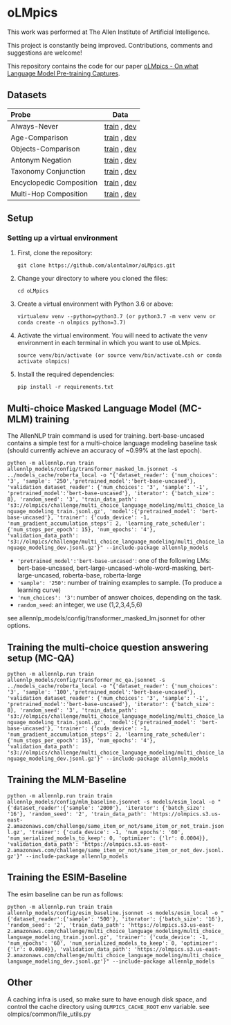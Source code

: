 # oLMpics

This work was performed at The Allen Institute of Artificial Intelligence.

This project is constantly being improved. Contributions, comments and suggestions are welcome!

This repository contains the code for our paper [oLMpics - On what Language Model Pre-training Captures](https://https://arxiv.org/abs/1912.13283).

## Datasets

| Probe | Data   
| :----- | :-----:|  
| Always-Never | [train](https://olmpics.s3.us-east-2.amazonaws.com/challenge/coffee_cats_quantifiers/coffee_cats_quantifiers_train.jsonl.gz) , [dev](https://olmpics.s3.us-east-2.amazonaws.com/challenge/coffee_cats_quantifiers/coffee_cats_quantifiers_dev.jsonl.gz) 
| Age-Comparison | [train](https://olmpics.s3.us-east-2.amazonaws.com/challenge/number_comparison/number_comparison_age_compare_masked_train.jsonl.gz) , [dev](https://olmpics.s3.us-east-2.amazonaws.com/challenge/number_comparison/number_comparison_age_compare_masked_dev.jsonl.gz)  
| Objects-Comparison | [train](https://olmpics.s3.us-east-2.amazonaws.com/challenge/size_comparison/size_comparison_train.jsonl.gz) , [dev](https://olmpics.s3.us-east-2.amazonaws.com/challenge/size_comparison/size_comparison_dev.jsonl.gz) 
| Antonym Negation | [train](https://olmpics.s3.us-east-2.amazonaws.com/challenge/antonym_synonym_negation/antonym_synonym_negation_train.jsonl.gz) , [dev](https://olmpics.s3.us-east-2.amazonaws.com/challenge/antonym_synonym_negation/antonym_synonym_negation_dev.jsonl.gz)
| Taxonomy Conjunction  | [train](https://olmpics.s3.us-east-2.amazonaws.com/challenge/hypernym_conjunction/hypernym_conjunction_train.jsonl.gz) , [dev](https://olmpics.s3.us-east-2.amazonaws.com/challenge/hypernym_conjunction/hypernym_conjunction_dev.jsonl.gz)
| Encyclopedic Composition | [train](https://olmpics.s3.us-east-2.amazonaws.com/challenge/composition/composition_v2_train.jsonl.gz) , [dev](https://olmpics.s3.us-east-2.amazonaws.com/challenge/composition/composition_v2_dev.jsonl.gz)
| Multi-Hop Composition | [train](https://olmpics.s3.us-east-2.amazonaws.com/challenge/compositional_comparison/compositional_comparison_train.jsonl.gz) , [dev](https://olmpics.s3.us-east-2.amazonaws.com/challenge/compositional_comparison/compositional_comparison_dev.jsonl.gz)


## Setup

### Setting up a virtual environment

1.  First, clone the repository:

    ```
    git clone https://github.com/alontalmor/oLMpics.git
    ```

2.  Change your directory to where you cloned the files:

    ```
    cd oLMpics
    ```

3.  Create a virtual environment with Python 3.6 or above:

    ```
    virtualenv venv --python=python3.7 (or python3.7 -m venv venv or conda create -n olmpics python=3.7)
    ```

4.  Activate the virtual environment. You will need to activate the venv environment in each terminal in which you want to use oLMpics.

    ```
    source venv/bin/activate (or source venv/bin/activate.csh or conda activate olmpics)
    ```
5.  Install the required dependencies:

    ```
    pip install -r requirements.txt
    ```

## Multi-choice Masked Language Model (MC-MLM) training 

The AllenNLP train command is used for training. 
bert-base-uncased contains a simple test for a multi-choice language modeling baseline task (should currently
achieve an accuracy of ~0.99% at the last epoch). 

 `python -m allennlp.run train allennlp_models/config/transformer_masked_lm.jsonnet -s ../models_cache/roberta_local -o "{'dataset_reader': {'num_choices': '3', 'sample': '250','pretrained_model':'bert-base-uncased'}, 'validation_dataset_reader': {'num_choices': '3', 'sample': '-1', 'pretrained_model':'bert-base-uncased'}, 'iterator': {'batch_size': 8}, 'random_seed': '3', 'train_data_path': 's3://olmpics/challenge/multi_choice_language_modeling/multi_choice_language_modeling_train.jsonl.gz', 'model':{'pretrained_model': 'bert-base-uncased'}, 'trainer': {'cuda_device': -1, 'num_gradient_accumulation_steps': 2, 'learning_rate_scheduler': {'num_steps_per_epoch': 15}, 'num_epochs': '4'}, 'validation_data_path': 's3://olmpics/challenge/multi_choice_language_modeling/multi_choice_language_modeling_dev.jsonl.gz'}" --include-package allennlp_models`
 
* `'pretrained_model':'bert-base-uncased'`: one of the following LMs: bert-base-uncased, bert-large-uncased-whole-word-masking, bert-large-uncased, roberta-base, roberta-large
* `'sample': '250'`: number of training examples to sample. (To produce a learning curve)
* `'num_choices': '3'`: number of answer choices, depending on the task.  
* `random_seed`: an integer, we use (1,2,3,4,5,6) 

see allennlp_models/config/transformer_masked_lm.jsonnet for other options.

## Training the multi-choice question answering setup (MC-QA)

`python -m allennlp.run train allennlp_models/config/transformer_mc_qa.jsonnet -s ../models_cache/roberta_local -o "{'dataset_reader': {'num_choices': '3', 'sample': '100','pretrained_model':'bert-base-uncased'}, 'validation_dataset_reader': {'num_choices': '3', 'sample': '-1', 'pretrained_model':'bert-base-uncased'}, 'iterator': {'batch_size': 8}, 'random_seed': '3', 'train_data_path': 's3://olmpics/challenge/multi_choice_language_modeling/multi_choice_language_modeling_train.jsonl.gz', 'model':{'pretrained_model': 'bert-base-uncased'}, 'trainer': {'cuda_device': -1, 'num_gradient_accumulation_steps': 2, 'learning_rate_scheduler': {'num_steps_per_epoch': 15}, 'num_epochs': '4'}, 'validation_data_path': 's3://olmpics/challenge/multi_choice_language_modeling/multi_choice_language_modeling_dev.jsonl.gz'}" --include-package allennlp_models` 


## Training the MLM-Baseline

`python -m allennlp.run train train allennlp_models/config/mlm_baseline.jsonnet -s models/esim_local -o "{'dataset_reader':{'sample': '2000'}, 'iterator': {'batch_size': '16'}, 'random_seed': '2', 'train_data_path': 'https://olmpics.s3.us-east-2.amazonaws.com/challenge/same_item_or_not/same_item_or_not_train.jsonl.gz', 'trainer': {'cuda_device': -1, 'num_epochs': '60', 'num_serialized_models_to_keep': 0, 'optimizer': {'lr': 0.0004}}, 'validation_data_path': 'https://olmpics.s3.us-east-2.amazonaws.com/challenge/same_item_or_not/same_item_or_not_dev.jsonl.gz'}" --include-package allennlp_models` 

## Training the ESIM-Baseline
The esim baseline can be run as follows:

`python -m allennlp.run train train allennlp_models/config/esim_baseline.jsonnet -s models/esim_local -o "{'dataset_reader':{'sample': '500'}, 'iterator': {'batch_size': '16'}, 'random_seed': '2', 'train_data_path': 'https://olmpics.s3.us-east-2.amazonaws.com/challenge/multi_choice_language_modeling/multi_choice_language_modeling_train.jsonl.gz', 'trainer': {'cuda_device': -1, 'num_epochs': '60', 'num_serialized_models_to_keep': 0, 'optimizer': {'lr': 0.0004}}, 'validation_data_path': 'https://olmpics.s3.us-east-2.amazonaws.com/challenge/multi_choice_language_modeling/multi_choice_language_modeling_dev.jsonl.gz'}" --include-package allennlp_models` 

## Other
A caching infra is used, so make sure to have enough disk space, and control the cache directory using `OLMPICS_CACHE_ROOT` env variable.
see olmpics/common/file_utils.py





